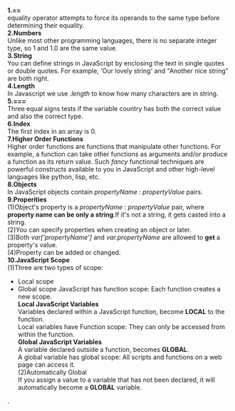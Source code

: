 **1.==**   
equality operator attempts to force its operands to the same type before determining their equality.  
**2.Numbers**  
Unlike most other programming languages, there is no separate integer type, so 1 and 1.0 are the same value.  
**3.String**  
You can define strings in JavaScript by enclosing the text in single quotes or double quotes. For example, 'Our lovely string' and "Another nice string" are both right.  
**4.Length**  
In Javascript we use *.length* to know how many characters are in string.  
**5.===**  
Three equal signs tests if the variable country has both the correct value and also the correct type.  
**6.Index**  
The first index in an array is 0.  
**7.Higher Order Functions**  
Higher order functions are functions that manipulate other functions. For example, a function can take other functions as arguments and/or produce a function as its return value. Such *fancy* functional techniques are powerful constructs available to you in JavaScript and other
high-level languages like python, lisp, etc.  
**8.Objects**  
In JavaScript objects contain *propertyName : propertyValue* pairs.  
**9.Properities**  
(1)Object's property is a *propertyName : propertyValue* pair, where **property name can be only a string**.If it's not a string, it gets casted into a string.   
(2)You can specify properties when creating an object or later.  
(3)Both *var['propertyName']* and *var.propertyName* are allowed to **get** a property's value.  
(4)Property can be added or changed.  
**10.JavaScript Scope**  
(1)Three are two types of scope:
* Local scope
* Global scope
JavaScript has function scope: Each function creates a new scope.  
**Local JavaScript Variables**   
Variables declared within a JavaScript function, become **LOCAL** to the function.  
Local variables have Function scope: They can only be accessed from within the function.  
**Global JavaScript Variables**   
A variable declared outside a function, becomes **GLOBAL**.  
A global variable has global scope: All scripts and functions on a web page can access it.   
(2)Automatically Global  
If you assign a value to a variable that has not been declared, it will automatically become a **GLOBAL** variable.  




 .

